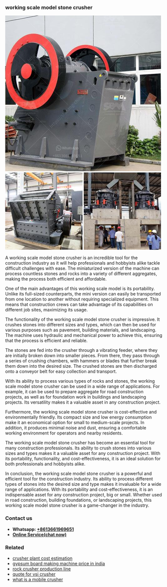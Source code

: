 <h3>working scale model stone crusher</h3><img src='1708332389.jpg' alt=''><p>A working scale model stone crusher is an incredible tool for the construction industry as it will help professionals and hobbyists alike tackle difficult challenges with ease. The miniaturized version of the machine can process countless stones and rocks into a variety of different aggregates, making the process both efficient and affordable.</p><p>One of the main advantages of this working scale model is its portability. Unlike its full-sized counterparts, the mini version can easily be transported from one location to another without requiring specialized equipment. This means that construction crews can take advantage of its capabilities on different job sites, maximizing its usage.</p><p>The functionality of the working scale model stone crusher is impressive. It crushes stones into different sizes and types, which can then be used for various purposes such as pavement, building materials, and landscaping. The machine uses hydraulic and mechanical power to achieve this, ensuring that the process is efficient and reliable.</p><p>The stones are fed into the crusher through a vibrating feeder, where they are initially broken down into smaller pieces. From there, they pass through a series of crushing chambers, with hammers or blades that further break them down into the desired size. The crushed stones are then discharged onto a conveyor belt for easy collection and transport.</p><p>With its ability to process various types of rocks and stones, the working scale model stone crusher can be used in a wide range of applications. For example, it can be used to prepare aggregate for road construction projects, as well as for foundation work in buildings and landscaping projects. Its versatility makes it a valuable asset in any construction project.</p><p>Furthermore, the working scale model stone crusher is cost-effective and environmentally friendly. Its compact size and low energy consumption make it an economical option for small to medium-scale projects. In addition, it produces minimal noise and dust, ensuring a comfortable working environment for operators and nearby residents.</p><p>The working scale model stone crusher has become an essential tool for many construction professionals. Its ability to crush stones into various sizes and types makes it a valuable asset for any construction project. With its portability, functionality, and cost-effectiveness, it is an ideal solution for both professionals and hobbyists alike.</p><p>In conclusion, the working scale model stone crusher is a powerful and efficient tool for the construction industry. Its ability to process different types of stones into the desired size and type makes it invaluable for a wide range of applications. With its portability and cost-effectiveness, it is an indispensable asset for any construction project, big or small. Whether used in road construction, building foundations, or landscaping projects, this working scale model stone crusher is a game-changer in the industry.</p><h3>Contact us</h3><ul><li><strong>Whatsapp:&nbsp;<a href="https://wa.me/8613661969651">+8613661969651</a></strong></li><li><a href="https://swt.shibang-china.com/?git&amp;zhl&amp;working scale model stone crusher"><strong>Online Service(chat now)</strong></a></li></ul><h3>Related</h3><ul><li><a href='crusher plant cost estimation.md'>crusher plant cost estimation</a></li><li><a href='gypsum board making machine price in india.md'>gypsum board making machine price in india</a></li><li><a href='rock crusher production line.md'>rock crusher production line</a></li><li><a href='quote for vsi crusher.md'>quote for vsi crusher</a></li><li><a href='what is a mobile crusher.md'>what is a mobile crusher</a></li></ul>